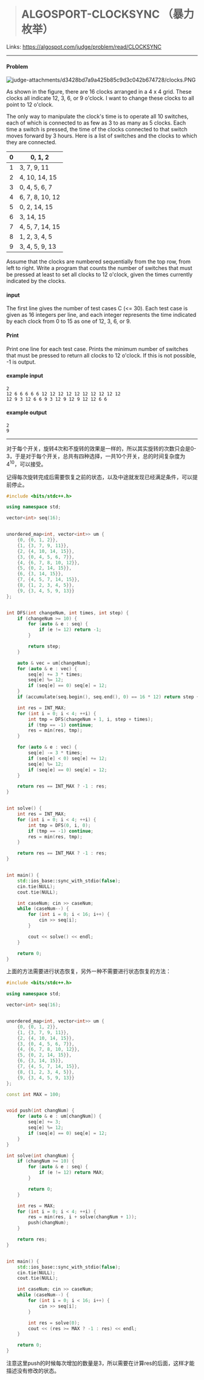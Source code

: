 > # ALGOSPORT-CLOCKSYNC （暴力枚举）

Links: https://algospot.com/judge/problem/read/CLOCKSYNC

----

#### Problem



![judge-attachments/d3428bd7a9a425b85c9d3c042b674728/clocks.PNG](http://algospot.com/media/judge-attachments/d3428bd7a9a425b85c9d3c042b674728/clocks.PNG)

As shown in the figure, there are 16 clocks arranged in a 4 x 4 grid. These clocks all indicate 12, 3, 6, or 9 o'clock. I want to change these clocks to all point to 12 o'clock.

The only way to manipulate the clock's time is to operate all 10 switches, each of which is connected to as few as 3 to as many as 5 clocks. Each time a switch is pressed, the time of the clocks connected to that switch moves forward by 3 hours. Here is a list of switches and the clocks to which they are connected.

| 0    | 0, 1, 2         |
| ---- | --------------- |
| 1    | 3, 7, 9, 11     |
| 2    | 4, 10, 14, 15   |
| 3    | 0, 4, 5, 6, 7   |
| 4    | 6, 7, 8, 10, 12 |
| 5    | 0, 2, 14, 15    |
| 6    | 3, 14, 15       |
| 7    | 4, 5, 7, 14, 15 |
| 8    | 1, 2, 3, 4, 5   |
| 9    | 3, 4, 5, 9, 13  |

Assume that the clocks are numbered sequentially from the top row, from left to right. Write a program that counts the number of switches that must be pressed at least to set all clocks to 12 o'clock, given the times currently indicated by the clocks.

#### input

The first line gives the number of test cases C (<= 30).
Each test case is given as 16 integers per line, and each integer represents the time indicated by each clock from 0 to 15 as one of 12, 3, 6, or 9.

#### Print

Print one line for each test case. Prints the minimum number of switches that must be pressed to return all clocks to 12 o'clock. If this is not possible, -1 is output.

#### example input

```
2
12 6 6 6 6 6 12 12 12 12 12 12 12 12 12 12 
12 9 3 12 6 6 9 3 12 9 12 9 12 12 6 6
```

#### example output

```
2
9
```

------

对于每个开关，旋转4次和不旋转的效果是一样的，所以其实旋转的次数只会是0-3，于是对于每个开关，总共有四种选择，一共10个开关，总的时间复杂度为$4^{10}$，可以接受。

记得每次旋转完成后需要恢复之前的状态，以及中途就发现已经满足条件，可以提前停止。

```c++
#include <bits/stdc++.h>

using namespace std;

vector<int> seq(16);


unordered_map<int, vector<int>> um {
    {0, {0, 1, 2}},
    {1, {3, 7, 9, 11}},
    {2, {4, 10, 14, 15}}, 
    {3, {0, 4, 5, 6, 7}},
    {4, {6, 7, 8, 10, 12}},
    {5, {0, 2, 14, 15}},
    {6, {3, 14, 15}},
    {7, {4, 5, 7, 14, 15}},
    {8, {1, 2, 3, 4, 5}},
    {9, {3, 4, 5, 9, 13}}
};


int DFS(int changeNum, int times, int step) {
    if (changeNum >= 10) {
        for (auto & e : seq) {
            if (e != 12) return -1;
        }

        return step;
    }

    auto & vec = um[changeNum];
    for (auto & e : vec) {
        seq[e] += 3 * times;
        seq[e] %= 12;
        if (seq[e] == 0) seq[e] = 12;
    }
    if (accumulate(seq.begin(), seq.end(), 0) == 16 * 12) return step + times;

    int res = INT_MAX;
    for (int i = 0; i < 4; ++i) {
        int tmp = DFS(changeNum + 1, i, step + times);
        if (tmp == -1) continue;
        res = min(res, tmp);
    }

    for (auto & e : vec) {
        seq[e] -= 3 * times;
        if (seq[e] < 0) seq[e] += 12;
        seq[e] %= 12;
        if (seq[e] == 0) seq[e] = 12;
    }    

    return res == INT_MAX ? -1 : res;
}


int solve() {
    int res = INT_MAX;
    for (int i = 0; i < 4; ++i) {
        int tmp = DFS(0, i, 0);
        if (tmp == -1) continue;
        res = min(res, tmp);
    }

    return res == INT_MAX ? -1 : res;
}


int main() {
    std::ios_base::sync_with_stdio(false);
    cin.tie(NULL);
    cout.tie(NULL);

    int caseNum; cin >> caseNum;
    while (caseNum--) {
        for (int i = 0; i < 16; i++) {
            cin >> seq[i];
        }

        cout << solve() << endl;
    }

    return 0;
}
```

上面的方法需要进行状态恢复，另外一种不需要进行状态恢复的方法：

```c++
#include <bits/stdc++.h>

using namespace std;

vector<int> seq(16);


unordered_map<int, vector<int>> um {
    {0, {0, 1, 2}},
    {1, {3, 7, 9, 11}},
    {2, {4, 10, 14, 15}}, 
    {3, {0, 4, 5, 6, 7}},
    {4, {6, 7, 8, 10, 12}},
    {5, {0, 2, 14, 15}},
    {6, {3, 14, 15}},
    {7, {4, 5, 7, 14, 15}},
    {8, {1, 2, 3, 4, 5}},
    {9, {3, 4, 5, 9, 13}}
};

const int MAX = 100;


void push(int changNum) {
    for (auto & e : um[changNum]) {
        seq[e] += 3;
        seq[e] %= 12;
        if (seq[e] == 0) seq[e] = 12;
    }
}

int solve(int changNum) {
    if (changNum >= 10) {
        for (auto & e : seq) {
            if (e != 12) return MAX;
        }

        return 0;
    }

    int res = MAX;
    for (int i = 0; i < 4; ++i) {      
        res = min(res, i + solve(changNum + 1));
        push(changNum);
    }

    return res;
}


int main() {
    std::ios_base::sync_with_stdio(false);
    cin.tie(NULL);
    cout.tie(NULL);

    int caseNum; cin >> caseNum;
    while (caseNum--) {
        for (int i = 0; i < 16; i++) {
            cin >> seq[i];
        }

        int res = solve(0);
        cout << (res >= MAX ? -1 : res) << endl;
    }

    return 0;
}
```

注意这里push的时候每次增加的数量是3，所以需要在计算res的后面，这样才能描述没有修改的状态。